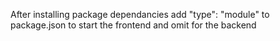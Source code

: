 After installing package dependancies add "type": "module" to package.json to start the frontend and omit for the backend
